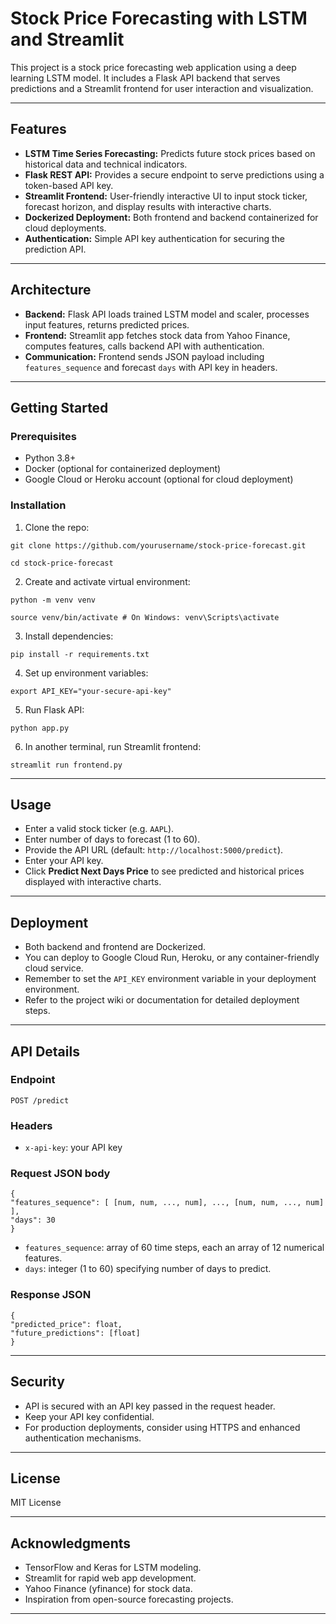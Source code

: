 # Stock Price Forecasting with LSTM and Streamlit

This project is a stock price forecasting web application using a deep learning LSTM model. It includes a Flask API backend that serves predictions and a Streamlit frontend for user interaction and visualization.

---

## Features

- **LSTM Time Series Forecasting:** Predicts future stock prices based on historical data and technical indicators.
- **Flask REST API:** Provides a secure endpoint to serve predictions using a token-based API key.
- **Streamlit Frontend:** User-friendly interactive UI to input stock ticker, forecast horizon, and display results with interactive charts.
- **Dockerized Deployment:** Both frontend and backend containerized for cloud deployments.
- **Authentication:** Simple API key authentication for securing the prediction API.

---

## Architecture

- **Backend:** Flask API loads trained LSTM model and scaler, processes input features, returns predicted prices.
- **Frontend:** Streamlit app fetches stock data from Yahoo Finance, computes features, calls backend API with authentication.
- **Communication:** Frontend sends JSON payload including `features_sequence` and forecast `days` with API key in headers.

---

## Getting Started

### Prerequisites

- Python 3.8+
- Docker (optional for containerized deployment)
- Google Cloud or Heroku account (optional for cloud deployment)

### Installation

1. Clone the repo:

```
git clone https://github.com/yourusername/stock-price-forecast.git
```
```
cd stock-price-forecast
```

2. Create and activate virtual environment:
```
python -m venv venv
```
```
source venv/bin/activate # On Windows: venv\Scripts\activate
```
3. Install dependencies:
```
pip install -r requirements.txt
```
4. Set up environment variables:
```
export API_KEY="your-secure-api-key"
```
5. Run Flask API:
```
python app.py
```
6. In another terminal, run Streamlit frontend:
```
streamlit run frontend.py
```
---

## Usage

- Enter a valid stock ticker (e.g. `AAPL`).
- Enter number of days to forecast (1 to 60).
- Provide the API URL (default: `http://localhost:5000/predict`).
- Enter your API key.
- Click **Predict Next Days Price** to see predicted and historical prices displayed with interactive charts.

---

## Deployment

- Both backend and frontend are Dockerized.
- You can deploy to Google Cloud Run, Heroku, or any container-friendly cloud service.
- Remember to set the `API_KEY` environment variable in your deployment environment.
- Refer to the project wiki or documentation for detailed deployment steps.

---

## API Details

### Endpoint

`POST /predict`

### Headers

- `x-api-key`: your API key

### Request JSON body
```
{
"features_sequence": [ [num, num, ..., num], ..., [num, num, ..., num] ],
"days": 30
}
```
- `features_sequence`: array of 60 time steps, each an array of 12 numerical features.
- `days`: integer (1 to 60) specifying number of days to predict.

### Response JSON
```
{
"predicted_price": float,
"future_predictions": [float]
}
```
---

## Security

- API is secured with an API key passed in the request header.
- Keep your API key confidential.
- For production deployments, consider using HTTPS and enhanced authentication mechanisms.

---

## License

MIT License

---

## Acknowledgments

- TensorFlow and Keras for LSTM modeling.
- Streamlit for rapid web app development.
- Yahoo Finance (yfinance) for stock data.
- Inspiration from open-source forecasting projects.

---
